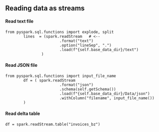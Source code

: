 
## Reading data as streams
#### Read text file 
```
from pyspark.sql.functions import explode, split
        lines  = (spark.readStream   # <--
                        .format("text")
                        .option("lineSep", ".")
                        .load(f"{self.base_data_dir}/text")
                )
```
#### Read JSON file

```
from pyspark.sql.functions import input_file_name
        df = ( spark.readStream
                        .format("json")
                        .schema(self.getSchema())
                        .load(f"{self.base_data_dir}/Data/json")
                        .withColumn("filename", input_file_name())
        )

```
#### Read delta table
```
df = spark.readStream.table("invoices_bz")
```
